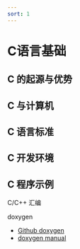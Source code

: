 ```yaml
---
sort: 1
---
```

# C语言基础


## C 的起源与优势

## C 与计算机

## C 语言标准

## C 开发环境

## C 程序示例


C/C++ 汇编

doxygen

- [Github doxygen](https://github.com/doxygen/doxygen)
- [doxygen manual](https://doxygen.nl/manual/index.html)



